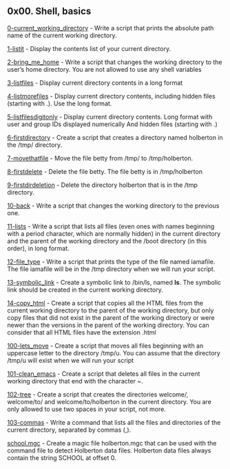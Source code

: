 ## 0x00. Shell, basics 

[0-current_working_directory](0-current_working_directory) - Write a script that prints the absolute path name of the current working directory.

[1-listit](./1-listit) - Display the contents list of your current directory.

[2-bring_me_home](./2-bring_me_home) - Write a script that changes the working directory to the user’s home directory.
You are not allowed to use any shell variables

[3-listfiles](./3-listfiles) - Display current directory contents in a long format

[4-listmorefiles](./4-listmorefiles) - Display current directory contents, including hidden files (starting with .). Use the long format.

[5-listfilesdigitonly](./5-listfilesdigitonly) - Display current directory contents.
Long format
with user and group IDs displayed numerically
And hidden files (starting with .)

[6-firstdirectory](./6-firstdirectory) - Create a script that creates a directory named holberton in the /tmp/ directory.

[7-movethatfile](./7-movethatfile) - Move the file betty from /tmp/ to /tmp/holberton.

[8-firstdelete](./8-firstdelete) - Delete the file betty. The file betty is in /tmp/holberton

[9-firstdirdeletion](./9-firstdirdeletion) - Delete the directory holberton that is in the /tmp directory.

[10-back](./10-back) - Write a script that changes the working directory to the previous one.

[11-lists](./11-lists) - Write a script that lists all files (even ones with names beginning with a period character, which are normally hidden) in the current directory and the parent of the working directory and the /boot directory (in this order), in long format.

[12-file_type](./12-file_type) - Write a script that prints the type of the file named iamafile. The file iamafile will be in the /tmp directory when we will run your script.

[13-symbolic_link](./13-symbolic_link) - Create a symbolic link to /bin/ls, named __ls__. The symbolic link should be created in the current working directory.

[14-copy_html](./14-copy_html) - Create a script that copies all the HTML files from the current working directory to the parent of the working directory, but only copy files that did not exist in the parent of the working directory or were newer than the versions in the parent of the working directory. You can consider that all HTML files have the extension .html

[100-lets_move](./100-lets_move) - Create a script that moves all files beginning with an uppercase letter to the directory /tmp/u. You can assume that the directory /tmp/u will exist when we will run your script

[101-clean_emacs](./101-clean_emacs) - Create a script that deletes all files in the current working directory that end with the character ~.

[102-tree](./102-tree) - Create a script that creates the directories welcome/, welcome/to/ and welcome/to/holberton in the current directory. You are only allowed to use two spaces in your script, not more.

[103-commas](./103-commas) - Write a command that lists all the files and directories of the current directory, separated by commas (,).

[school.mgc](./school.mgc) - Create a magic file holberton.mgc that can be used with the command file to detect Holberton data files. Holberton data files always contain the string SCHOOL at offset 0.
